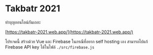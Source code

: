 # Takbatr 2021

ทำบุญออนไลน์กันเถอะ

[https://takbatr-2021.web.app/](https://takbatr-2021.web.app/)


โปรเจคนี้ สร้างด้วย Vue และ Firebase
ในกรณีที่อยาก self hosting เอง สามารถไปแก้ Firebase API key ได้ในไฟล์ `./src/firebase.js`
